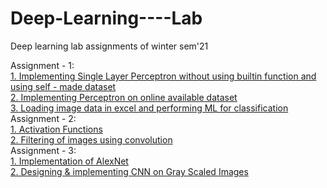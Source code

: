 # Deep-Learning----Lab
 Deep learning lab assignments of winter sem'21

Assignment - 1:\
[1. Implementing Single Layer Perceptron without using builtin function and using self - made dataset](https://github.com/tejaswini212/Deep-Learning----Lab/blob/main/Lab_Assignment_1/Lab-1_Activity-1.ipynb)\
[2. Implementing Perceptron on online available dataset](https://github.com/tejaswini212/Deep-Learning----Lab/blob/main/Lab_Assignment_1/Lab-1_Activity-2.ipynb)\
[3. Loading image data in excel and performing ML for classification](https://github.com/tejaswini212/Deep-Learning----Lab/blob/main/Lab_Assignment_1/Lab-1_Activity-3.ipynb)\
Assignment - 2:\
[1. Activation Functions](https://github.com/tejaswini212/Deep-Learning----Lab/blob/main/Lab_Assignment_2/Assignment2_1.ipynb)\
[2. Filtering of images using convolution](https://github.com/tejaswini212/Deep-Learning----Lab/blob/main/Lab_Assignment_2/Assignment2_2.ipynb)\
Assignment - 3:\
[1. Implementation of AlexNet](https://github.com/tejaswini212/Deep-Learning----Lab/blob/main/Lab_Assignment_3/LabAssignment3_Task1.ipynb)\
[2. Designing & implementing CNN on Gray Scaled Images](https://github.com/tejaswini212/Deep-Learning----Lab/blob/main/Lab_Assignment_3/LabAssignment3_Task2.ipynb)
